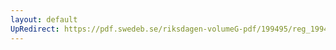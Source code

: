 ```yaml
---
layout: default
UpRedirect: https://pdf.swedeb.se/riksdagen-volumeG-pdf/199495/reg_199495/reg_199495_0110.pdf
---
```

